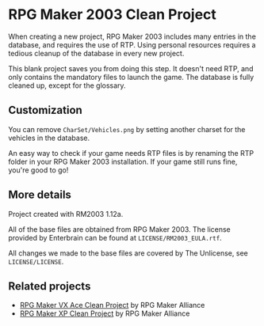 # RPG Maker 2003 Clean Project

When creating a new project, RPG Maker 2003 includes many entries in the database, and requires the use of RTP. Using personal resources requires a tedious cleanup of the database in every new project.

This blank project saves you from doing this step. It doesn't need RTP, and only contains the mandatory files to launch the game. The database is fully cleaned up, except for the glossary.

## Customization

You can remove `CharSet/Vehicles.png` by setting another charset for the vehicles in the database.

An easy way to check if your game needs RTP files is by renaming the RTP folder in your RPG Maker 2003 installation. If your game still runs fine, you're good to go!

## More details

Project created with RM2003 1.12a.

All of the base files are obtained from RPG Maker 2003. The license provided by Enterbrain can be found at `LICENSE/RM2003_EULA.rtf`.

All changes we made to the base files are covered by The Unlicense, see `LICENSE/LICENSE`.

## Related projects

* [RPG Maker VX Ace Clean Project](https://github.com/rpgmakeralliance/rmvxa-clean-project) by RPG Maker Alliance
* [RPG Maker XP Clean Project](https://github.com/rpgmakeralliance/rmxp-clean-project) by RPG Maker Alliance
